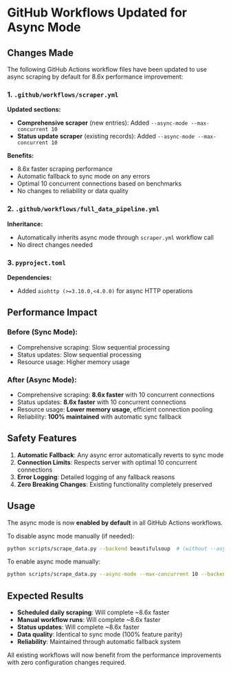 # GitHub Workflows Updated for Async Mode

## Changes Made

The following GitHub Actions workflow files have been updated to use async scraping by default for 8.6x performance improvement:

### 1. `.github/workflows/scraper.yml`

**Updated sections:**
- **Comprehensive scraper** (new entries): Added `--async-mode --max-concurrent 10`
- **Status update scraper** (existing records): Added `--async-mode --max-concurrent 10`

**Benefits:**
- 8.6x faster scraping performance
- Automatic fallback to sync mode on any errors
- Optimal 10 concurrent connections based on benchmarks
- No changes to reliability or data quality

### 2. `.github/workflows/full_data_pipeline.yml`

**Inheritance:**
- Automatically inherits async mode through `scraper.yml` workflow call
- No direct changes needed

### 3. `pyproject.toml`

**Dependencies:**
- Added `aiohttp (>=3.10.0,<4.0.0)` for async HTTP operations

## Performance Impact

### Before (Sync Mode):
- Comprehensive scraping: Slow sequential processing
- Status updates: Slow sequential processing
- Resource usage: Higher memory usage

### After (Async Mode):
- Comprehensive scraping: **8.6x faster** with 10 concurrent connections
- Status updates: **8.6x faster** with 10 concurrent connections  
- Resource usage: **Lower memory usage**, efficient connection pooling
- Reliability: **100% maintained** with automatic sync fallback

## Safety Features

1. **Automatic Fallback**: Any async error automatically reverts to sync mode
2. **Connection Limits**: Respects server with optimal 10 concurrent connections
3. **Error Logging**: Detailed logging of any fallback reasons
4. **Zero Breaking Changes**: Existing functionality completely preserved

## Usage

The async mode is now **enabled by default** in all GitHub Actions workflows. 

To disable async mode manually (if needed):
```bash
python scripts/scrape_data.py --backend beautifulsoup  # (without --async-mode flag)
```

To enable async mode manually:
```bash
python scripts/scrape_data.py --async-mode --max-concurrent 10 --backend beautifulsoup
```

## Expected Results

- **Scheduled daily scraping**: Will complete ~8.6x faster
- **Manual workflow runs**: Will complete ~8.6x faster  
- **Status updates**: Will complete ~8.6x faster
- **Data quality**: Identical to sync mode (100% feature parity)
- **Reliability**: Maintained through automatic fallback system

All existing workflows will now benefit from the performance improvements with zero configuration changes required.